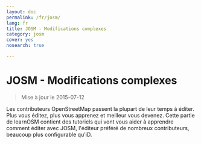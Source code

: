 ```yaml
---
layout: doc
permalink: /fr/josm/
lang: fr
title: JOSM - Modifications complexes
category: josm
cover: yes
nosearch: true

---
```


JOSM - Modifications complexes
================

> Mise à jour le 2015-07-12  

Les contributeurs OpenStreetMap passent la plupart de leur temps à éditer. Plus vous
éditez, plus vous apprenez et meilleur vous devenez. Cette partie de learnOSM
contient des tutoriels qui vont vous aider à apprendre comment éditer avec JOSM, l'éditeur préféré de nombreux contributeurs, beaucoup plus configurable qu'iD.
